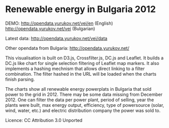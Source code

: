 Renewable energy in Bulgaria 2012
==============================

DEMO:
http://opendata.yurukov.net/vei/en (English)
http://opendata.yurukov.net/vei (Bulgarian)

Latest data:
http://opendata.yurukov.net/vei/data

Other opendata from Bulgaria:
http://opendata.yurukov.net/

This visualisation is built on D3.js, Crossfilter.js, DC.js and Leaflet. It builds a DC.js like chart for single selection filtering of Leaflet map markers. It also implements a hashing mechnism that allows direct linking to a filter combination. The filter hashed in the URL will be loaded when the charts finish parsing.

The charts show all renewable energy powerplats in Bulgaria that sold power to the grid in 2012. There may be some data missing from December 2012. One can filter the data per power plant, period of selling, year the plants were built, max energy output, efficiency, type of powersource (solar, wind, water, etc.) and electric distribution company the power was sold to.

Licence: CC Attribution 3.0 Unported

